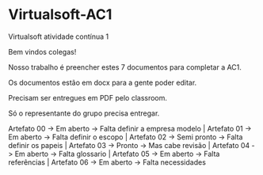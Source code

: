 # Virtualsoft-AC1
Virtualsoft atividade contínua 1

Bem vindos colegas!

Nosso trabalho é preencher estes 7 documentos para completar a AC1.

Os documentos estão em docx para a gente poder editar.

Precisam ser entregues em PDF pelo classroom.

Só o representante do grupo precisa entregar.

  Artefato 00 -> Em aberto   -> Falta definir a empresa modelo
| Artefato 01 -> Em aberto   -> Falta definir o escopo
| Artefato 02 -> Semi pronto -> Falta definir os papeis
| Artefato 03 -> Pronto      -> Mas cabe revisão
| Artefato 04 -> Em aberto   -> Falta glossario
| Artefato 05 -> Em aberto   -> Falta referências
| Artefato 06 -> Em aberto   -> Falta necessidades

